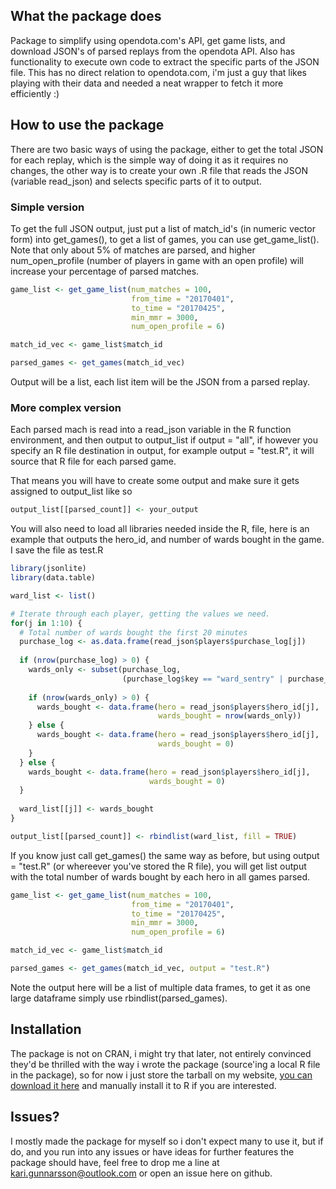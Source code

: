 ## What the package does

Package to simplify using opendota.com's API, get game lists, and download JSON's of parsed replays 
from the opendota API. Also has functionality to execute own code to extract the specific parts of 
the JSON file. This has no direct relation to opendota.com, i'm just a guy that likes playing with
their data and needed a neat wrapper to fetch it more efficiently :)

## How to use the package

There are two basic ways of using the package, either to get the total JSON for each replay, which
is the simple way of doing it as it requires no changes, the other way is to create your own .R file
that reads the JSON (variable read_json) and selects specific parts of it to output.

### Simple version
To get the full JSON output, just put a list of match_id's (in numeric vector form) into get_games(),
to get a list of games, you can use get_game_list(). Note that only about 5% of matches are parsed,
and higher num_open_profile (number of players in game with an open profile) will increase your
percentage of parsed matches.

```R
game_list <- get_game_list(num_matches = 100,
                           from_time = "20170401",
                           to_time = "20170425",
                           min_mmr = 3000,
                           num_open_profile = 6)

match_id_vec <- game_list$match_id

parsed_games <- get_games(match_id_vec)
```

Output will be a list, each list item will be the JSON from a parsed replay.

### More complex version
Each parsed mach is read into a read_json variable in the R function environment, and then output to
output_list if output = "all", if however you specify an R file destination in output, for example
output = "test.R", it will source that R file for each parsed game.

That means you will have to create some output and make sure it gets assigned to output_list like so

```R
output_list[[parsed_count]] <- your_output
```

You will also need to load all libraries needed inside the R, file, here is an example that outputs
the hero_id, and number of wards bought in the game. I save the file as test.R

```R
library(jsonlite)
library(data.table)

ward_list <- list()

# Iterate through each player, getting the values we need.
for(j in 1:10) {
  # Total number of wards bought the first 20 minutes
  purchase_log <- as.data.frame(read_json$players$purchase_log[j])
  
  if (nrow(purchase_log) > 0) {
    wards_only <- subset(purchase_log, 
                         (purchase_log$key == "ward_sentry" | purchase_log$key == "ward_observer"))
    
    if (nrow(wards_only) > 0) {
      wards_bought <- data.frame(hero = read_json$players$hero_id[j],
                                 wards_bought = nrow(wards_only))
    } else {
      wards_bought <- data.frame(hero = read_json$players$hero_id[j],
                                 wards_bought = 0)
    }
  } else {
    wards_bought <- data.frame(hero = read_json$players$hero_id[j],
                               wards_bought = 0)
  }
  
  ward_list[[j]] <- wards_bought
}

output_list[[parsed_count]] <- rbindlist(ward_list, fill = TRUE)

```

If you know just call get_games() the same way as before, but using output = "test.R" (or whereever
you've stored the R file), you will get list output with the total number of wards bought by each 
hero in all games parsed.

```R
game_list <- get_game_list(num_matches = 100,
                           from_time = "20170401",
                           to_time = "20170425",
                           min_mmr = 3000,
                           num_open_profile = 6)

match_id_vec <- game_list$match_id

parsed_games <- get_games(match_id_vec, output = "test.R")
```

Note the output here will be a list of multiple data frames, to get it as one large dataframe simply
use rbindlist(parsed_games).

## Installation

The package is not on CRAN, i might try that later, not entirely convinced they'd be thrilled
with the way i wrote the package (source'ing a local R file in the package), so for now i just store
the tarball on my website, [you can download it here](http://www.karigunnarsson.com/wp-content/uploads/2017/04/opendotaR_0.1.2.tar.gz) and manually install it to R if you are interested.

## Issues?

I mostly made the package for myself so i don't expect many to use it, but if do, and you run into 
any issues or have ideas for further features the package should have, feel free to drop me a line 
at kari.gunnarsson@outlook.com or open an issue here on github.
